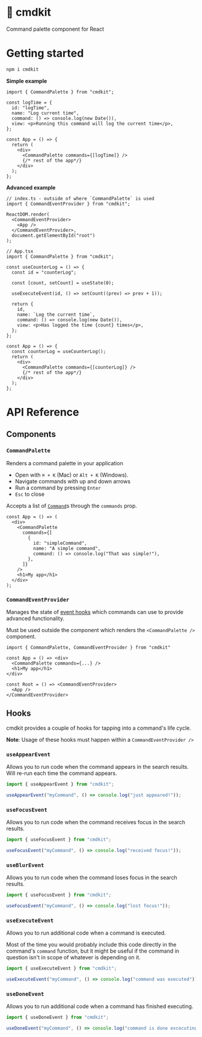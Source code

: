 # 🧰 cmdkit

Command palette component for React

# Getting started

```bash
npm i cmdkit
```

**Simple example**

```tsx
import { CommandPalette } from "cmdkit";

const logTime = {
  id: "logTime",
  name: "Log current time",
  command: () => console.log(new Date()),
  view: <p>Running this command will log the current time</p>,
};

const App = () => {
  return (
    <div>
      <CommandPalette commands={[logTime]} />
      {/* rest of the app*/}
    </div>
  );
};
```

**Advanced example**

```tsx
// index.ts - outside of where `CommandPalette` is used
import { CommandEventProvider } from "cmdkit";

ReactDOM.render(
  <CommandEventProvider>
    <App />
  </CommandEventProvider>,
  document.getElementById("root")
);

// App.tsx
import { CommandPalette } from "cmdkit";

const useCounterLog = () => {
  const id = "counterLog";

  const [count, setCount] = useState(0);

  useExecuteEvent(id, () => setCount((prev) => prev + 1));

  return {
    id,
    name: `Log the current time`,
    command: () => console.log(new Date()),
    view: <p>Has logged the time {count} times</p>,
  };
};

const App = () => {
  const counterLog = useCounterLog();
  return (
    <div>
      <CommandPalette commands={[counterLog]} />
      {/* rest of the app*/}
    </div>
  );
};
```

# API Reference

## Components

### `CommandPalette`

Renders a command palette in your application

- Open with `⌘ + K` (Mac) or `Alt + K` (Windows).
- Navigate commands with up and down arrows
- Run a command by pressing `Enter`
- `Esc` to close

Accepts a list of [`Command`]()s through the `commands` prop.

```tsx
const App = () => (
  <div>
    <CommandPalette
      commands={[
        {
          id: "simpleCommand",
          name: "A simple command",
          command: () => console.log("That was simple!"),
        },
      ]}
    />
    <h1>My app</h1>
  </div>
);
```

### `CommandEventProvider`

Manages the state of [event hooks](#hooks) which commands can use to provide advanced functionality.

Must be used outside the component which renders the `<CommandPalette />` component.

```tsx
import { CommandPalette, CommandEventProvider } from "cmdkit"

const App = () => <div>
  <CommandPalette commands={...} />
  <h1>My app</h1>
</div>

const Root = () => <CommandEventProvider>
  <App />
</CommandEventProvider>
```

## Hooks

cmdkit provides a couple of hooks for tapping into a command's life cycle.

**Note**: Usage of these hooks must happen within a `CommandEventProvider />`

### `useAppearEvent`

Allows you to run code when the command appears in the search results. Will re-run each time the command appears.

```ts
import { useAppearEvent } from "cmdkit";

useAppearEvent("myCommand", () => console.log("just appeared!"));
```

### `useFocusEvent`

Allows you to run code when the command receives focus in the search results.

```ts
import { useFocusEvent } from "cmdkit";

useFocusEvent("myCommand", () => console.log("received focus!"));
```

### `useBlurEvent`

Allows you to run code when the command loses focus in the search results.

```ts
import { useFocusEvent } from "cmdkit";

useFocusEvent("myCommand", () => console.log("lost focus!"));
```

### `useExecuteEvent`

Allows you to run additional code when a command is executed.

Most of the time you would probably include this code directly in the command's `command` function, but it might be useful if the command in question isn't in scope of whatever is depending on it.

```ts
import { useExecuteEvent } from "cmdkit";

useExecuteEvent("myCommand", () => console.log("command was executed"));
```

### `useDoneEvent`

Allows you to run additional code when a command has finished executing.

```ts
import { useDoneEvent } from "cmdkit";

useDoneEvent("myCommand", () => console.log("command is done excecuting!"));
```
